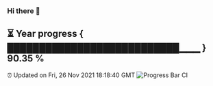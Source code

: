 ### Hi there 👋
⏳ Year progress { ███████████████████████████▁▁▁ } 90.35 %
---
⏰ Updated on Fri, 26 Nov 2021 18:18:40 GMT
![Progress Bar CI](https://github.com/liununu/liununu/workflows/Progress%20Bar%20CI/badge.svg)

